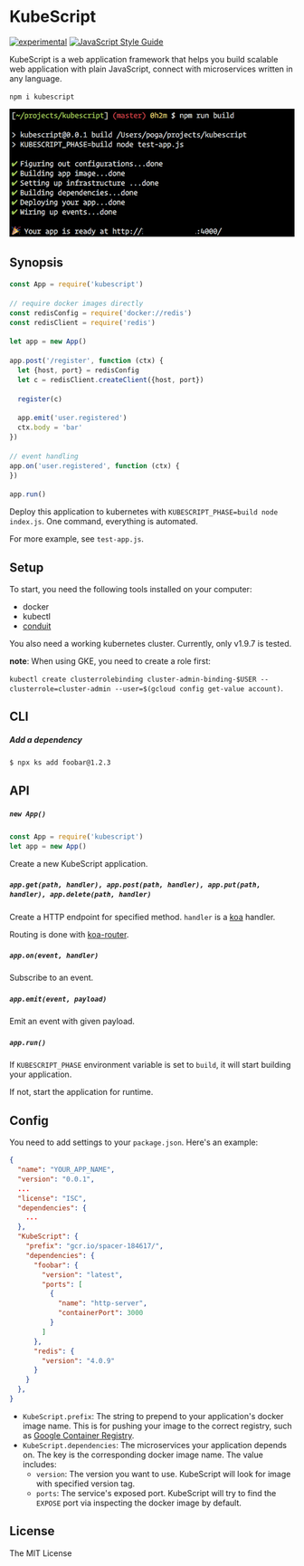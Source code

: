 # KubeScript

[![experimental](http://badges.github.io/stability-badges/dist/experimental.svg)](http://github.com/badges/stability-badges)
[![JavaScript Style Guide](https://img.shields.io/badge/code_style-standard-brightgreen.svg)](https://standardjs.com)

KubeScript is a web application framework that helps you build scalable web application with plain JavaScript, connect with microservices written in any language.

`npm i kubescript`

![preview](./assets/cli.png)


## Synopsis

```javascript
const App = require('kubescript')

// require docker images directly
const redisConfig = require('docker://redis')
const redisClient = require('redis')

let app = new App()

app.post('/register', function (ctx) {
  let {host, port} = redisConfig
  let c = redisClient.createClient({host, port})

  register(c)

  app.emit('user.registered')
  ctx.body = 'bar'
})

// event handling
app.on('user.registered', function (ctx) {
})

app.run()
```

Deploy this application to kubernetes with `KUBESCRIPT_PHASE=build node index.js`. One command, everything is automated.

For more example, see `test-app.js`.



## Setup

To start, you need the following tools installed on your computer:

* docker
* kubectl
* [conduit](https://conduit.io/)

You also need a working kubernetes cluster. Currently, only v1.9.7 is tested.

**note**: When using GKE, you need to create a role first:

`kubectl create clusterrolebinding cluster-admin-binding-$USER --clusterrole=cluster-admin --user=$(gcloud config get-value account)`.


## CLI

##### Add a dependency

```
$ npx ks add foobar@1.2.3
```


## API

##### `new App()`

```javascript
const App = require('kubescript')
let app = new App()
```

Create a new KubeScript application.

##### `app.get(path, handler), app.post(path, handler), app.put(path, handler), app.delete(path, handler)`

Create a HTTP endpoint for specified method. `handler` is a [koa](https://koajs.com/) handler.

Routing is done with [koa-router](https://github.com/alexmingoia/koa-router).

##### `app.on(event, handler)`

Subscribe to an event.

##### `app.emit(event, payload)`

Emit an event with given payload.

##### `app.run()`

If `KUBESCRIPT_PHASE` environment variable is set to `build`, it will start building your application.

If not, start the application for runtime.


## Config

You need to add settings to your `package.json`. Here's an example:

```json
{
  "name": "YOUR_APP_NAME",
  "version": "0.0.1",
  ...
  "license": "ISC",
  "dependencies": {
    ...
  },
  "KubeScript": {
    "prefix": "gcr.io/spacer-184617/",
    "dependencies": {
      "foobar": {
        "version": "latest",
        "ports": [
          {
            "name": "http-server",
            "containerPort": 3000
          }
        ]
      },
      "redis": {
        "version": "4.0.9"
      }
    }
  },
}
```

* `KubeScript.prefix`: The string to prepend to your application's docker image name. This is for pushing your image to the correct registry, such as [Google Container Registry](https://cloud.google.com/container-registry/).
* `KubeScript.dependencies`: The microservices your application depends on. The key is the corresponding docker image name. The value includes:
  * `version`: The version you want to use. KubeScript will look for image with specified version tag.
  * `ports`: The service's exposed port. KubeScript will try to find the `EXPOSE` port via inspecting the docker image by default.


## License

The MIT License

